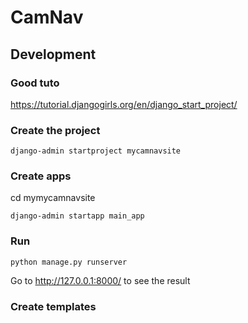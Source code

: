 # CamNav


## Development

### Good tuto
https://tutorial.djangogirls.org/en/django_start_project/

### Create the project

```django-admin startproject mycamnavsite```


### Create apps

cd mymycamnavsite

```django-admin startapp main_app```

### Run

```python manage.py runserver```


Go to http://127.0.0.1:8000/ to see the result

### Create templates